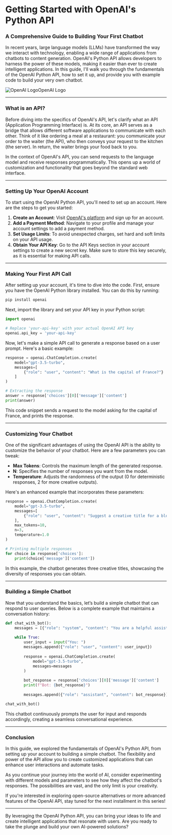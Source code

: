 # Getting Started with OpenAI's Python API
### A Comprehensive Guide to Building Your First Chatbot

In recent years, large language models (LLMs) have transformed the way we interact with technology, enabling a wide range of applications from chatbots to content generation. OpenAI's Python API allows developers to harness the power of these models, making it easier than ever to create intelligent applications. In this guide, I'll walk you through the fundamentals of the OpenAI Python API, how to set it up, and provide you with example code to build your very own chatbot.

![OpenAI Logo](https://upload.wikimedia.org/wikipedia/commons/5/51/OpenAI_Logo.svg)OpenAI Logo

* * *

### What is an API?

Before diving into the specifics of OpenAI's API, let's clarify what an API (Application Programming Interface) is. At its core, an API serves as a bridge that allows different software applications to communicate with each other. Think of it like ordering a meal at a restaurant: you communicate your order to the waiter (the API), who then conveys your request to the kitchen (the server). In return, the waiter brings your food back to you.

In the context of OpenAI's API, you can send requests to the language model and receive responses programmatically. This opens up a world of customization and functionality that goes beyond the standard web interface.

* * *

### Setting Up Your OpenAI Account

To start using the OpenAI Python API, you'll need to set up an account. Here are the steps to get you started:

1. **Create an Account**: Visit [OpenAI's platform](https://platform.openai.com) and sign up for an account.
2. **Add a Payment Method**: Navigate to your profile and manage your account settings to add a payment method.
3. **Set Usage Limits**: To avoid unexpected charges, set hard and soft limits on your API usage.
4. **Obtain Your API Key**: Go to the API Keys section in your account settings to create a new secret key. Make sure to store this key securely, as it is essential for making API calls.

* * *

### Making Your First API Call

After setting up your account, it's time to dive into the code. First, ensure you have the OpenAI Python library installed. You can do this by running:

```bash
pip install openai
```

Next, import the library and set your API key in your Python script:

```python
import openai

# Replace 'your-api-key' with your actual OpenAI API key
openai.api_key = 'your-api-key'
```

Now, let's make a simple API call to generate a response based on a user prompt. Here's a basic example:

```python
response = openai.ChatCompletion.create(
    model="gpt-3.5-turbo",
    messages=[
        {"role": "user", "content": "What is the capital of France?"}
    ]
)

# Extracting the response
answer = response['choices'][0]['message']['content']
print(answer)
```

This code snippet sends a request to the model asking for the capital of France, and prints the response. 

* * *

### Customizing Your Chatbot

One of the significant advantages of using the OpenAI API is the ability to customize the behavior of your chatbot. Here are a few parameters you can tweak:

- **Max Tokens**: Controls the maximum length of the generated response.
- **N**: Specifies the number of responses you want from the model.
- **Temperature**: Adjusts the randomness of the output (0 for deterministic responses, 2 for more creative outputs).

Here's an enhanced example that incorporates these parameters:

```python
response = openai.ChatCompletion.create(
    model="gpt-3.5-turbo",
    messages=[
        {"role": "user", "content": "Suggest a creative title for a blog post about AI."}
    ],
    max_tokens=10,
    n=3,
    temperature=1.0
)

# Printing multiple responses
for choice in response['choices']:
    print(choice['message']['content'])
```

In this example, the chatbot generates three creative titles, showcasing the diversity of responses you can obtain.

* * *

### Building a Simple Chatbot

Now that you understand the basics, let’s build a simple chatbot that can respond to user queries. Below is a complete example that maintains a conversation history:

```python
def chat_with_bot():
    messages = [{"role": "system", "content": "You are a helpful assistant."}]
    
    while True:
        user_input = input("You: ")
        messages.append({"role": "user", "content": user_input})
        
        response = openai.ChatCompletion.create(
            model="gpt-3.5-turbo",
            messages=messages
        )
        
        bot_response = response['choices'][0]['message']['content']
        print(f"Bot: {bot_response}")
        
        messages.append({"role": "assistant", "content": bot_response})

chat_with_bot()
```

This chatbot continuously prompts the user for input and responds accordingly, creating a seamless conversational experience.

* * *

### Conclusion

In this guide, we explored the fundamentals of OpenAI's Python API, from setting up your account to building a simple chatbot. The flexibility and power of the API allow you to create customized applications that can enhance user interactions and automate tasks.

As you continue your journey into the world of AI, consider experimenting with different models and parameters to see how they affect the chatbot's responses. The possibilities are vast, and the only limit is your creativity.

If you're interested in exploring open-source alternatives or more advanced features of the OpenAI API, stay tuned for the next installment in this series!

* * *

By leveraging the OpenAI Python API, you can bring your ideas to life and create intelligent applications that resonate with users. Are you ready to take the plunge and build your own AI-powered solutions?